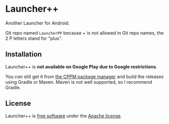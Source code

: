 # Launcher++
Another Launcher for Android.

Git repo named `LauncherPP` because + is not allowed in Git repo names, the 2 P letters stand for "plus".

## Installation

Launcher++ is **not available on Google Play due to Google restrictions**.

You *can* still get it from [the CPPM package manager](https://github.com/Tyler887/CPPM#readme) and build the releases
using Gradle or Maven. Maven is not well supported, so I recommend Gradle.

## License

Launcher++ is [free software](https://gnu.org/philosophy/free-sw.html) under the [Apache
license](./LICENSE).
